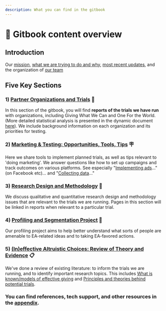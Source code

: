```yaml
---
description: What you can find in the gitbook
---
```


# 📕 Gitbook content overview

## **Introduction**

Our [mission](./), [what we are trying to do and why](overview-ea-forum-post.md), [most recent updates](broken-reference/), and the organization of [our team](our-team-and-resources.md)

## Five Key Sections

### 1) [Partner Organizations and Trials](contexts-partner-organizations-trials/section-introduction.md) 🤝

In this section of the gitbook, you will find **reports of the trials we have run** with organizations, including Giving What We Can and One For the World. (More detailed statistical analysis is presented in the dynamic document [here](https://daaronr.github.io/eamt\_data\_analysis/)). We include background information on each organization and its priorities for testing.

### 2) [Marketing & Testing: Opportunities, Tools, Tips](marketing-and-testing-opportunities-tools-tips/trial-reporting-template.md) 🪧

Here we share tools to implement planned trials, as well as tips relevant to 'doing marketing'. We answer questions like how to set up campaigns and track outcomes on various platforms. See especially "[Implementing ads](marketing-and-testing-opportunities-tools-tips/implementation-and-collecting-data-issues/)..." (on Facebook etc)... and "[Collecting data](marketing-and-testing-opportunities-tools-tips/collecting-data-trial-outcomes/)..."

### 3) [Research Design and Methodology](methodological-discussion/section-introduction-wip.md) 🎨

We discuss qualitative and quantitative research design and methodology issues that are relevant to the trials we are running. Pages in this section will be linked in reports when relevant to a particular trial.

### 4) [Profiling and Segmentation Project](profiling-and-segmentation/section-introduction.md) 🧮

Our profiling project aims to help better understand what sorts of people are amenable to EA-related ideas and to taking EA-favored actions.

### **5)** [**(In)effective Altruistic Choices: Review of Theory and Evidence**](background/section-introduction.md)  📋

We've done a  review of existing literature: to inform the trials we are running, and to identify important research topics. This includes [What is known/models of effective giving](background/models-theories-psychological-norms.md) and [Principles and theories behind potential trials](background/tools-and-trials-overview/tools-interventions-principles.md).

### You can find references, tech support, and other resources in the [appendix](appendix/how-this-gitbook-works/).
